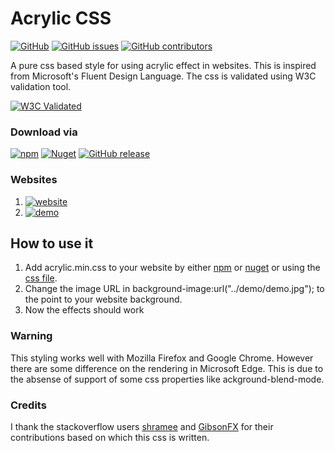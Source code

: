 # Acrylic CSS

[![GitHub](https://img.shields.io/github/license/kolappannathan/acrylic-css.svg?style=flat-square)](#)
[![GitHub issues](https://img.shields.io/github/issues/kolappannathan/acrylic-css.svg?style=flat-square)](#)
[![GitHub contributors](https://img.shields.io/github/contributors/kolappannathan/acrylic-css.svg?color=orange&style=flat-square)](#)

A pure css based style for using acrylic effect in websites. This is inspired from Microsoft's Fluent Design Language. The css is validated using W3C validation tool.

[![W3C Validated](http://jigsaw.w3.org/css-validator/images/vcss)](https://jigsaw.w3.org/css-validator/validator?uri=https%3A%2F%2Fkolappannathan.github.io%2Fassets%2Flib%2Fmy-lib%2Facrylic%2Facrylic.min.css&profile=css3svg&usermedium=all&warning=2&vextwarning=&lang=en)

### Download via
[![npm](https://img.shields.io/npm/v/acrylic-css.svg?logo=npm&style=flat-square)](https://www.npmjs.com/package/acrylic-css)
[![Nuget](https://img.shields.io/nuget/v/acrylic.css.svg?logo=nuget&style=flat-square)](https://www.nuget.org/packages/acrylic.css/)
[![GitHub release](https://img.shields.io/github/release/kolappannathan/acrylic-css.svg?logo=github&style=flat-square)](https://github.com/kolappannathan/acrylic-css/releases)

### Websites
 1. [![website](https://img.shields.io/badge/View-Project%20website-informational.svg?logo=mozilla%20firefox&style=flat-square)](https://kolappannathan.github.io/projects/acrylic-css/index.html)
 2. [![demo](https://img.shields.io/badge/View-Live%20demo-informational.svg?logo=mozilla%20firefox&style=flat-square)](https://kolappannathan.github.io/projects/acrylic-css/demo.html)

## How to use it

1. Add acrylic.min.css to your website by either [npm](https://www.npmjs.com/package/acrylic-css) or [nuget](https://www.nuget.org/packages/acrylic.css/) or using the [css file](https://github.com/kolappannathan/acrylic-css/tree/master/dist).
2. Change the image URL in background-image:url("../demo/demo.jpg"); to the point to your website background.
3. Now the effects should work

### Warning

This styling works well with Mozilla Firefox and Google Chrome. However there are some difference on the rendering in Microsoft Edge. This is due to the absense of support of some css properties like ackground-blend-mode.

### Credits

I thank the stackoverflow users [shramee](https://stackoverflow.com/a/44611674/5407188) and [GibsonFX](https://stackoverflow.com/a/44630890/5407188) for their contributions based on which this css is written.
